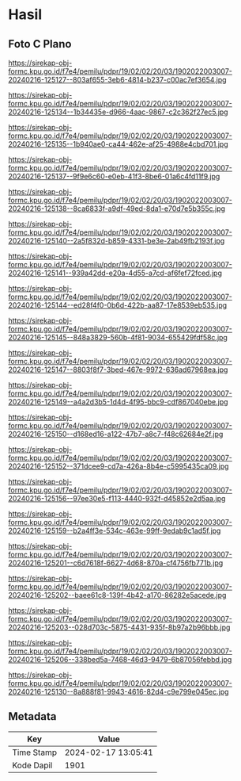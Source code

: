 # Hasil

## Foto C Plano

https://sirekap-obj-formc.kpu.go.id/f7e4/pemilu/pdpr/19/02/02/20/03/1902022003007-20240216-125127--803af655-3eb6-4814-b237-c00ac7ef3654.jpg

https://sirekap-obj-formc.kpu.go.id/f7e4/pemilu/pdpr/19/02/02/20/03/1902022003007-20240216-125134--1b34435e-d966-4aac-9867-c2c362f27ec5.jpg

https://sirekap-obj-formc.kpu.go.id/f7e4/pemilu/pdpr/19/02/02/20/03/1902022003007-20240216-125135--1b940ae0-ca44-462e-af25-4988e4cbd701.jpg

https://sirekap-obj-formc.kpu.go.id/f7e4/pemilu/pdpr/19/02/02/20/03/1902022003007-20240216-125137--9f9e6c60-e0eb-41f3-8be6-01a6c4fd11f9.jpg

https://sirekap-obj-formc.kpu.go.id/f7e4/pemilu/pdpr/19/02/02/20/03/1902022003007-20240216-125138--8ca6833f-a9df-49ed-8da1-e70d7e5b355c.jpg

https://sirekap-obj-formc.kpu.go.id/f7e4/pemilu/pdpr/19/02/02/20/03/1902022003007-20240216-125140--2a5f832d-b859-4331-be3e-2ab49fb2193f.jpg

https://sirekap-obj-formc.kpu.go.id/f7e4/pemilu/pdpr/19/02/02/20/03/1902022003007-20240216-125141--939a42dd-e20a-4d55-a7cd-af6fef72fced.jpg

https://sirekap-obj-formc.kpu.go.id/f7e4/pemilu/pdpr/19/02/02/20/03/1902022003007-20240216-125144--ed28f4f0-0b6d-422b-aa87-17e8539eb535.jpg

https://sirekap-obj-formc.kpu.go.id/f7e4/pemilu/pdpr/19/02/02/20/03/1902022003007-20240216-125145--848a3829-560b-4f81-9034-655429fdf58c.jpg

https://sirekap-obj-formc.kpu.go.id/f7e4/pemilu/pdpr/19/02/02/20/03/1902022003007-20240216-125147--8803f8f7-3bed-467e-9972-636ad67968ea.jpg

https://sirekap-obj-formc.kpu.go.id/f7e4/pemilu/pdpr/19/02/02/20/03/1902022003007-20240216-125149--a4a2d3b5-1d4d-4f95-bbc9-cdf867040ebe.jpg

https://sirekap-obj-formc.kpu.go.id/f7e4/pemilu/pdpr/19/02/02/20/03/1902022003007-20240216-125150--d168ed16-a122-47b7-a8c7-f48c62684e2f.jpg

https://sirekap-obj-formc.kpu.go.id/f7e4/pemilu/pdpr/19/02/02/20/03/1902022003007-20240216-125152--371dcee9-cd7a-426a-8b4e-c5995435ca09.jpg

https://sirekap-obj-formc.kpu.go.id/f7e4/pemilu/pdpr/19/02/02/20/03/1902022003007-20240216-125156--97ee30e5-f113-4440-932f-d45852e2d5aa.jpg

https://sirekap-obj-formc.kpu.go.id/f7e4/pemilu/pdpr/19/02/02/20/03/1902022003007-20240216-125159--b2a4ff3e-534c-463e-99ff-9edab9c1ad5f.jpg

https://sirekap-obj-formc.kpu.go.id/f7e4/pemilu/pdpr/19/02/02/20/03/1902022003007-20240216-125201--c6d7618f-6627-4d68-870a-cf4756fb771b.jpg

https://sirekap-obj-formc.kpu.go.id/f7e4/pemilu/pdpr/19/02/02/20/03/1902022003007-20240216-125202--baee61c8-139f-4b42-a170-86282e5acede.jpg

https://sirekap-obj-formc.kpu.go.id/f7e4/pemilu/pdpr/19/02/02/20/03/1902022003007-20240216-125203--028d703c-5875-4431-935f-8b97a2b96bbb.jpg

https://sirekap-obj-formc.kpu.go.id/f7e4/pemilu/pdpr/19/02/02/20/03/1902022003007-20240216-125206--338bed5a-7468-46d3-9479-6b87056febbd.jpg

https://sirekap-obj-formc.kpu.go.id/f7e4/pemilu/pdpr/19/02/02/20/03/1902022003007-20240216-125130--8a888f81-9943-4616-82d4-c9e799e045ec.jpg


## Metadata

| Key        | Value               |
| ---------- | ------------------- |
| Time Stamp | 2024-02-17 13:05:41 |
| Kode Dapil | 1901                |



